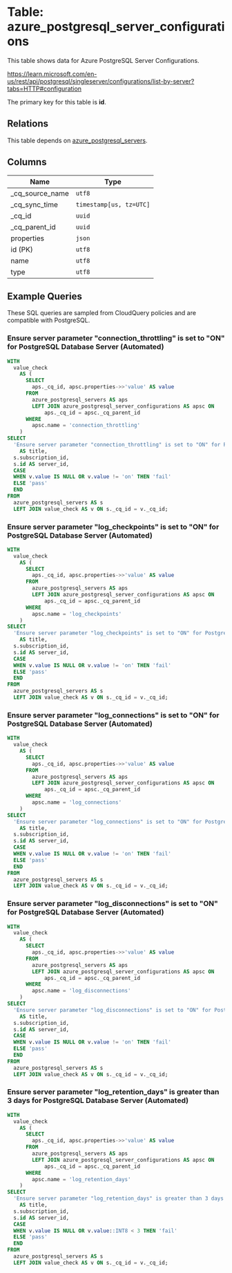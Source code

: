# Table: azure_postgresql_server_configurations

This table shows data for Azure PostgreSQL Server Configurations.

https://learn.microsoft.com/en-us/rest/api/postgresql/singleserver/configurations/list-by-server?tabs=HTTP#configuration

The primary key for this table is **id**.

## Relations

This table depends on [azure_postgresql_servers](azure_postgresql_servers).

## Columns

| Name          | Type          |
| ------------- | ------------- |
|_cq_source_name|`utf8`|
|_cq_sync_time|`timestamp[us, tz=UTC]`|
|_cq_id|`uuid`|
|_cq_parent_id|`uuid`|
|properties|`json`|
|id (PK)|`utf8`|
|name|`utf8`|
|type|`utf8`|

## Example Queries

These SQL queries are sampled from CloudQuery policies and are compatible with PostgreSQL.

### Ensure server parameter "connection_throttling" is set to "ON" for PostgreSQL Database Server (Automated)

```sql
WITH
  value_check
    AS (
      SELECT
        aps._cq_id, apsc.properties->>'value' AS value
      FROM
        azure_postgresql_servers AS aps
        LEFT JOIN azure_postgresql_server_configurations AS apsc ON
            aps._cq_id = apsc._cq_parent_id
      WHERE
        apsc.name = 'connection_throttling'
    )
SELECT
  'Ensure server parameter "connection_throttling" is set to "ON" for PostgreSQL Database Server (Automated)'
    AS title,
  s.subscription_id,
  s.id AS server_id,
  CASE
  WHEN v.value IS NULL OR v.value != 'on' THEN 'fail'
  ELSE 'pass'
  END
FROM
  azure_postgresql_servers AS s
  LEFT JOIN value_check AS v ON s._cq_id = v._cq_id;
```

### Ensure server parameter "log_checkpoints" is set to "ON" for PostgreSQL Database Server (Automated)

```sql
WITH
  value_check
    AS (
      SELECT
        aps._cq_id, apsc.properties->>'value' AS value
      FROM
        azure_postgresql_servers AS aps
        LEFT JOIN azure_postgresql_server_configurations AS apsc ON
            aps._cq_id = apsc._cq_parent_id
      WHERE
        apsc.name = 'log_checkpoints'
    )
SELECT
  'Ensure server parameter "log_checkpoints" is set to "ON" for PostgreSQL Database Server (Automated)'
    AS title,
  s.subscription_id,
  s.id AS server_id,
  CASE
  WHEN v.value IS NULL OR v.value != 'on' THEN 'fail'
  ELSE 'pass'
  END
FROM
  azure_postgresql_servers AS s
  LEFT JOIN value_check AS v ON s._cq_id = v._cq_id;
```

### Ensure server parameter "log_connections" is set to "ON" for PostgreSQL Database Server (Automated)

```sql
WITH
  value_check
    AS (
      SELECT
        aps._cq_id, apsc.properties->>'value' AS value
      FROM
        azure_postgresql_servers AS aps
        LEFT JOIN azure_postgresql_server_configurations AS apsc ON
            aps._cq_id = apsc._cq_parent_id
      WHERE
        apsc.name = 'log_connections'
    )
SELECT
  'Ensure server parameter "log_connections" is set to "ON" for PostgreSQL Database Server (Automated)'
    AS title,
  s.subscription_id,
  s.id AS server_id,
  CASE
  WHEN v.value IS NULL OR v.value != 'on' THEN 'fail'
  ELSE 'pass'
  END
FROM
  azure_postgresql_servers AS s
  LEFT JOIN value_check AS v ON s._cq_id = v._cq_id;
```

### Ensure server parameter "log_disconnections" is set to "ON" for PostgreSQL Database Server (Automated)

```sql
WITH
  value_check
    AS (
      SELECT
        aps._cq_id, apsc.properties->>'value' AS value
      FROM
        azure_postgresql_servers AS aps
        LEFT JOIN azure_postgresql_server_configurations AS apsc ON
            aps._cq_id = apsc._cq_parent_id
      WHERE
        apsc.name = 'log_disconnections'
    )
SELECT
  'Ensure server parameter "log_disconnections" is set to "ON" for PostgreSQL Database Server (Automated)'
    AS title,
  s.subscription_id,
  s.id AS server_id,
  CASE
  WHEN v.value IS NULL OR v.value != 'on' THEN 'fail'
  ELSE 'pass'
  END
FROM
  azure_postgresql_servers AS s
  LEFT JOIN value_check AS v ON s._cq_id = v._cq_id;
```

### Ensure server parameter "log_retention_days" is greater than 3 days for PostgreSQL Database Server (Automated)

```sql
WITH
  value_check
    AS (
      SELECT
        aps._cq_id, apsc.properties->>'value' AS value
      FROM
        azure_postgresql_servers AS aps
        LEFT JOIN azure_postgresql_server_configurations AS apsc ON
            aps._cq_id = apsc._cq_parent_id
      WHERE
        apsc.name = 'log_retention_days'
    )
SELECT
  'Ensure server parameter "log_retention_days" is greater than 3 days for PostgreSQL Database Server (Automated)'
    AS title,
  s.subscription_id,
  s.id AS server_id,
  CASE
  WHEN v.value IS NULL OR v.value::INT8 < 3 THEN 'fail'
  ELSE 'pass'
  END
FROM
  azure_postgresql_servers AS s
  LEFT JOIN value_check AS v ON s._cq_id = v._cq_id;
```


